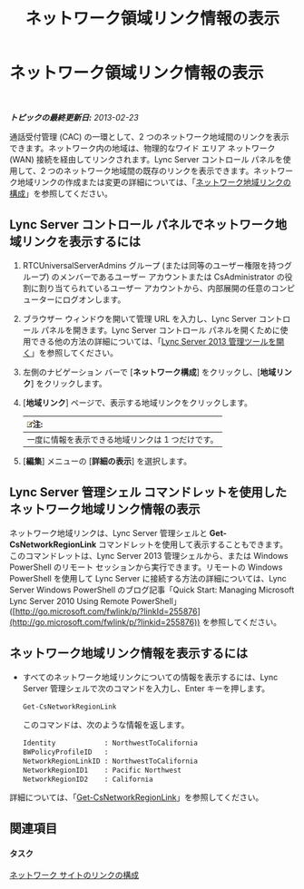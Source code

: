 ﻿---
title: ネットワーク領域リンク情報の表示
TOCTitle: ネットワーク領域リンク情報の表示
ms:assetid: 7b6b2ea2-83d8-4376-afb2-70e5d2cf6444
ms:mtpsurl: https://technet.microsoft.com/ja-jp/library/JJ688102(v=OCS.15)
ms:contentKeyID: 49887012
ms.date: 05/19/2016
mtps_version: v=OCS.15
ms.translationtype: HT
---

# ネットワーク領域リンク情報の表示

 

_**トピックの最終更新日:** 2013-02-23_

通話受付管理 (CAC) の一環として、2 つのネットワーク地域間のリンクを表示できます。ネットワーク内の地域は、物理的なワイド エリア ネットワーク (WAN) 接続を経由してリンクされます。Lync Server コントロール パネルを使用して、2 つのネットワーク地域間の既存のリンクを表示できます。ネットワーク地域リンクの作成または変更の詳細については、「[ネットワーク地域リンクの構成](lync-server-2013-configuring-network-region-links.md)」を参照してください。

## Lync Server コントロール パネルでネットワーク地域リンクを表示するには

1.  RTCUniversalServerAdmins グループ (または同等のユーザー権限を持つグループ) のメンバーであるユーザー アカウントまたは CsAdministrator の役割に割り当てられているユーザー アカウントから、内部展開の任意のコンピューターにログオンします。

2.  ブラウザー ウィンドウを開いて管理 URL を入力し、Lync Server コントロール パネルを開きます。Lync Server コントロール パネルを開くために使用できる他の方法の詳細については、「[Lync Server 2013 管理ツールを開く](lync-server-2013-open-lync-server-administrative-tools.md)」を参照してください。

3.  左側のナビゲーション バーで \[**ネットワーク構成**\] をクリックし、\[**地域リンク**\] をクリックします。

4.  \[**地域リンク**\] ページで、表示する地域リンクをクリックします。
    
    <table>
    <thead>
    <tr class="header">
    <th><img src="images/Gg412781.note(OCS.15).gif" title="note" alt="note" />注:</th>
    </tr>
    </thead>
    <tbody>
    <tr class="odd">
    <td>一度に情報を表示できる地域リンクは 1 つだけです。</td>
    </tr>
    </tbody>
    </table>


5.  \[**編集**\] メニューの \[**詳細の表示**\] を選択します。

## Lync Server 管理シェル コマンドレットを使用したネットワーク地域リンク情報の表示

ネットワーク地域リンクは、Lync Server 管理シェルと **Get-CsNetworkRegionLink** コマンドレットを使用して表示することもできます。このコマンドレットは、Lync Server 2013 管理シェルから、または Windows PowerShell のリモート セッションから実行できます。リモートの Windows PowerShell を使用して Lync Server に接続する方法の詳細については、Lync Server Windows PowerShell のブログ記事「Quick Start: Managing Microsoft Lync Server 2010 Using Remote PowerShell」 ([http://go.microsoft.com/fwlink/p/?linkId=255876](http://go.microsoft.com/fwlink/p/?linkid=255876)) を参照してください。

## ネットワーク地域リンク情報を表示するには

  - すべてのネットワーク地域リンクについての情報を表示するには、Lync Server 管理シェルで次のコマンドを入力し、Enter キーを押します。
    
        Get-CsNetworkRegionLink
    
    このコマンドは、次のような情報を返します。
    
        Identity            : NorthwestToCalifornia
        BWPolicyProfileID   :
        NetworkRegionLinkID : NorthwestToCalifornia
        NetworkRegionID1    : Pacific Northwest
        NetworkRegionID2    : California

詳細については、「[Get-CsNetworkRegionLink](https://docs.microsoft.com/en-us/powershell/module/skype/Get-CsNetworkRegionLink)」を参照してください。

## 関連項目

#### タスク

[ネットワーク サイトのリンクの構成](lync-server-2013-configuring-network-site-links.md)


